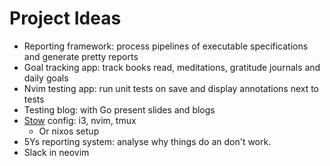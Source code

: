 # Project Ideas

- Reporting framework: process pipelines of executable specifications and generate pretty reports
- Goal tracking app: track books read, meditations, gratitude journals and daily goals
- Nvim testing app: run unit tests on save and display annotations next to tests
- Testing blog: with Go present slides and blogs
- [Stow](https://www.gnu.org/software/stow/) config: i3, nvim, tmux
  - Or nixos setup
- 5Ys reporting system: analyse why things do an don't work.
- Slack in neovim
